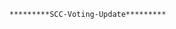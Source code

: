                             *********SCC-Voting-Update*********
                             
                            
